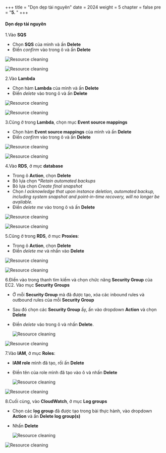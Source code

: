 +++
title = "Dọn dẹp tài nguyên"
date = 2024
weight = 5
chapter = false
pre = "<b>5. </b>"
+++

#### Dọn dẹp tài nguyên

1.Vào **SQS**
  - Chọn **SQS** của mình và ấn **Delete**
  - Điền *confirm* vào trong ô và ấn **Delete**

  ![Resource cleaning](/images/5/5.1.png)

  ![Resource cleaning](/images/5/5.2.png)

2.Vào **Lambda**
  - Chọn hàm **Lambda** của mình và ấn **Delete**
  - Điền *delete* vào trong ô và ấn **Delete**

  ![Resource cleaning](/images/5/5.3.png)

  ![Resource cleaning](/images/5/5.4.png)

3.Cũng ở trong **Lambda**, chọn mục **Event source mappings**
  - Chọn hàm **Event source mappings** của mình và ấn **Delete**
  - Điền *confirm* vào trong ô và ấn **Delete**

  ![Resource cleaning](/images/5/5.5.png)

  ![Resource cleaning](/images/5/5.6.png)

4.Vào **RDS**, ở mục **database**
  - Trong ô **Action**, chọn **Delete**
  - Bỏ lựa chọn **Retain automated backups*
  - Bỏ lựa chọn *Create final snapshot*
  - Chọn *I acknowledge that upon instance deletion, automated backup, including system snapshot and point-in-time recovery, will no longer be available.*
  - Điền *delete me* vào trong ô và ấn **Delete**

  ![Resource cleaning](/images/5/5.7.png)

  ![Resource cleaning](/images/5/5.8.png)


5.Cũng ở trong **RDS**, ở mục **Proxies**:
  - Trong ô **Action**, chọn **Delete**
  - Điền *delete me* và nhấn vào **Delete**

  ![Resource cleaning](/images/5/5.9.png)

  ![Resource cleaning](/images/5/5.10.png)

6.Điền vào trong thanh tìm kiếm và chọn chức năng **Security Group** của EC2. Vào mục **Security Groups**
  - Ở mỗi **Security Group** mà đã được tạo, xóa các inbound rules và outbound rules của mỗi **Security Group**
  - Sau đó chọn các **Security Group** ấy, ấn vào dropdown **Action** và chọn **Delete**
  - Điền *delete* vảo trong ô và nhấn **Delete**.

    ![Resource cleaning](/images/5/5.11.png)

  ![Resource cleaning](/images/5/5.12.png)

7.Vào **IAM**, ở mục **Roles**: 
  - **IAM role** mình đã tạo, rồi ấn **Delete**
  - Điền tên của role mình đã tạo vào ô và nhấn **Delete**

    ![Resource cleaning](/images/5/5.13.png)

  ![Resource cleaning](/images/5/5.14.png)

8.Cuối cùng, vào **CloudWatch**, ở mục **Log groups**
  - Chọn các **log group** đã được tạo trong bài thực hành, vào dropdown **Action** và ấn **Delete log group(s)**
  - Nhấn **Delete**

      ![Resource cleaning](/images/5/5.15.png)

  ![Resource cleaning](/images/5/5.16.png)
